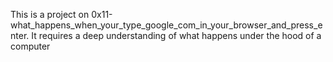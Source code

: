 This is a project on 0x11-what_happens_when_your_type_google_com_in_your_browser_and_press_enter.
It requires a deep understanding of what happens under the hood of a computer

